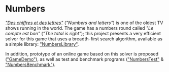# Numbers

[_"Des chiffres et des
lettres"_](https://en.wikipedia.org/wiki/Des_chiffres_et_des_lettres) (_"Numbers
and letters"_) is one of the oldest TV shows running in the world. The game has
a numbers round called _"Le compte est bon"_ (_"The total is right"_); this
project presents a very efficient solver for this game that uses a breadth-first
search algorithm, available as a simple library:
["NumbersLibrary"](NumbersLibrary.h).

In addition, prototype of an online game based on this solver is proposed
(["GameDemo"](GameDemo.c)), as well as test and benchmark programs
(["NumbersTest"](NumbersTest.c) & ["NumbersBenchmark"](NumbersBenchmark.c)).
